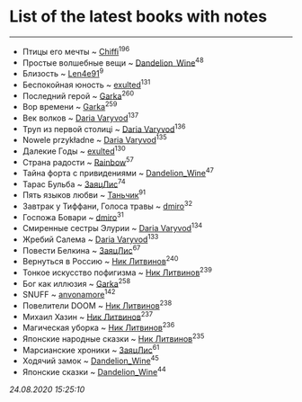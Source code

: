# List of the latest books with notes
---

* Птицы его мечты ~ [Chiffi](users/105/105831994080785626680-google)<sup>196</sup>
* Простые волшебные вещи ~ [Dandelion_Wine](users/586/58602788-vkontakte)<sup>48</sup>
* Близость ~ [Len4e91](users/254/254448176-yandex)<sup>9</sup>
* Беспокойная юность ~ [exulted](users/100/100599204551896265722-google)<sup>131</sup>
* Последний герой ~ [Garka](users/115/115753719718250012620-google)<sup>260</sup>
* Вор времени ~ [Garka](users/115/115753719718250012620-google)<sup>259</sup>
* Век волков ~ [Daria Varyvod](users/829/829893410524253-facebook)<sup>137</sup>
* Труп из первой столиці ~ [Daria Varyvod](users/829/829893410524253-facebook)<sup>136</sup>
* Nowele przykładne ~ [Daria Varyvod](users/829/829893410524253-facebook)<sup>135</sup>
* Далекие Годы ~ [exulted](users/100/100599204551896265722-google)<sup>130</sup>
* Страна радости ~ [Rainbow](users/109/109787328219839805802-google)<sup>57</sup>
* Тайна форта с привидениями ~ [Dandelion_Wine](users/586/58602788-vkontakte)<sup>47</sup>
* Тарас Бульба ~ [ЗаяцЛис](users/112/112388384595246311466-google)<sup>74</sup>
* Пять языков любви ~ [Таньчик](users/209/2096581563762610-facebook)<sup>91</sup>
* Завтрак у Тиффани, Голоса травы ~ [dmiro](users/571/5714115-vkontakte)<sup>32</sup>
* Госпожа Бовари ~ [dmiro](users/571/5714115-vkontakte)<sup>31</sup>
* Смиренные сестры Элурии ~ [Daria Varyvod](users/829/829893410524253-facebook)<sup>134</sup>
* Жребий Салема ~ [Daria Varyvod](users/829/829893410524253-facebook)<sup>133</sup>
* Повести Белкина ~ [ЗаяцЛис](users/112/112388384595246311466-google)<sup>67</sup>
* Вернуться в Россию ~ [Ник Литвинов](users/241/241974816-vkontakte)<sup>240</sup>
* Тонкое искусство пофигизма ~ [Ник Литвинов](users/241/241974816-vkontakte)<sup>239</sup>
* Бог как иллюзия ~ [Garka](users/115/115753719718250012620-google)<sup>258</sup>
* SNUFF ~ [anvonamore](users/595/5957175-vkontakte)<sup>142</sup>
* Повелители DOOM ~ [Ник Литвинов](users/241/241974816-vkontakte)<sup>238</sup>
* Михаил Хазин ~ [Ник Литвинов](users/241/241974816-vkontakte)<sup>237</sup>
* Магическая уборка ~ [Ник Литвинов](users/241/241974816-vkontakte)<sup>236</sup>
* Японские народные сказки ~ [Ник Литвинов](users/241/241974816-vkontakte)<sup>235</sup>
* Марсианские хроники ~ [ЗаяцЛис](users/112/112388384595246311466-google)<sup>61</sup>
* Ходячий замок ~ [Dandelion_Wine](users/586/58602788-vkontakte)<sup>45</sup>
* Японские сказки ~ [Dandelion_Wine](users/586/58602788-vkontakte)<sup>44</sup>


_24.08.2020 15:25:10_
